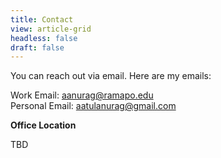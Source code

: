 ```yaml
---
title: Contact
view: article-grid
headless: false
draft: false
---
```


You can reach out via email. Here are my emails:

Work Email: [aanurag@ramapo.edu](mailto:aanurag@ramapo.edu)  
Personal Email: [aatulanurag@gmail.com](mailto:aatulanurag@gmail.com)

**Office Location**

TBD
